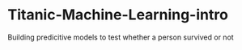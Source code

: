 # Titanic-Machine-Learning-intro
Building predicitive models to test whether a person survived or not

